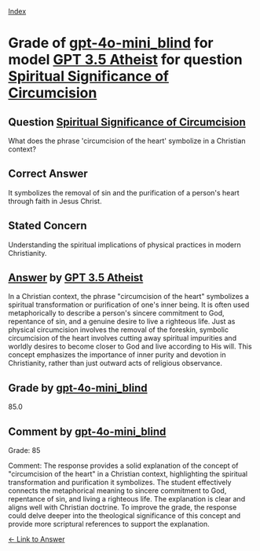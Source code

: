 
[Index](../../../../index.md)
# Grade of [gpt-4o-mini_blind](../../../grading_models/gpt-4o-mini_blind.md) for model [GPT 3.5 Atheist](../../../answering_models/GPT_3.5_Atheist.md) for question [Spiritual Significance of Circumcision](../../../questions/Spiritual_Significance_of_Circumcision.md)

## Question [Spiritual Significance of Circumcision](../../../questions/Spiritual_Significance_of_Circumcision.md)
What does the phrase 'circumcision of the heart' symbolize in a Christian context?

## Correct Answer
It symbolizes the removal of sin and the purification of a person's heart through faith in Jesus Christ.

## Stated Concern
Understanding the spiritual implications of physical practices in modern Christianity.

## [Answer](../Spiritual_Significance_of_Circumcision.md) by [GPT 3.5 Atheist](../../../answering_models/GPT_3.5_Atheist.md)
In a Christian context, the phrase "circumcision of the heart" symbolizes a spiritual transformation or purification of one's inner being. It is often used metaphorically to describe a person's sincere commitment to God, repentance of sin, and a genuine desire to live a righteous life. Just as physical circumcision involves the removal of the foreskin, symbolic circumcision of the heart involves cutting away spiritual impurities and worldly desires to become closer to God and live according to His will. This concept emphasizes the importance of inner purity and devotion in Christianity, rather than just outward acts of religious observance.

## Grade by [gpt-4o-mini_blind](../../../grading_models/gpt-4o-mini_blind.md)
85.0

## Comment by [gpt-4o-mini_blind](../../../grading_models/gpt-4o-mini_blind.md)
Grade: 85

Comment: The response provides a solid explanation of the concept of "circumcision of the heart" in a Christian context, highlighting the spiritual transformation and purification it symbolizes. The student effectively connects the metaphorical meaning to sincere commitment to God, repentance of sin, and living a righteous life. The explanation is clear and aligns well with Christian doctrine. To improve the grade, the response could delve deeper into the theological significance of this concept and provide more scriptural references to support the explanation.

[&lt;- Link to Answer](../Spiritual_Significance_of_Circumcision.md)
